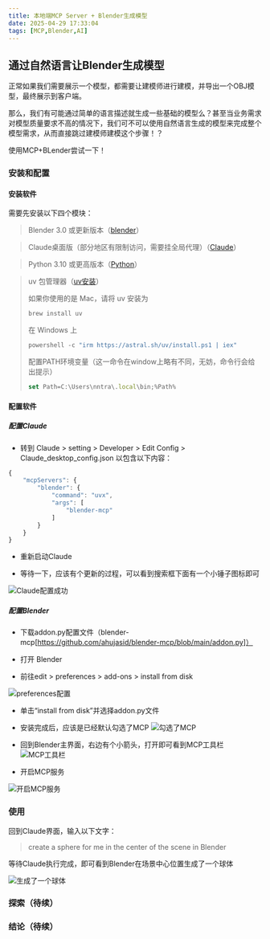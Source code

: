 ```yaml
---
title: 本地端MCP Server + Blender生成模型
date: 2025-04-29 17:33:04
tags: [MCP,Blender,AI]
---
```



## 通过自然语言让Blender生成模型

正常如果我们需要展示一个模型，都需要让建模师进行建模，并导出一个OBJ模型，最终展示到客户端。

那么，我们有可能通过简单的语言描述就生成一些基础的模型么？甚至当业务需求对模型质量要求不高的情况下，我们可不可以使用自然语言生成的模型来完成整个模型需求，从而直接跳过建模师建模这个步骤！？

使用MCP+BLender尝试一下！

<!-- more -->


### 安装和配置

#### 安装软件

需要先安装以下四个模块：

> Blender 3.0 或更新版本（[blender](https://www.blender.org/)）

> Claude桌面版（部分地区有限制访问，需要挂全局代理）（[Claude](https://Claude.ai/download)）

> Python 3.10 或更高版本（[Python](https://www.python.org/downloads/)）

> uv 包管理器（[uv安装](https://docs.astral.sh/uv/getting-started/installation/?spm=5176.28197581.d_mcp.5.11e95a9eH3z9te)）
>
> 如果你使用的是 Mac，请将 uv 安装为
>```js
>brew install uv
>```
>在 Windows 上
>```js
>powershell -c "irm https://astral.sh/uv/install.ps1 | iex" 
>```
>配置PATH环境变量（这一命令在window上略有不同，无妨，命令行会给出提示）
>
>```js
>set Path=C:\Users\nntra\.local\bin;%Path%
>```

#### 配置软件


##### 配置Claude

* 转到 Claude > setting > Developer > Edit Config > Claude_desktop_config.json 以包含以下内容：

```js
{
    "mcpServers": {
        "blender": {
            "command": "uvx",
            "args": [
                "blender-mcp"
            ]
        }
    }
}
```

* 重新启动Claude

* 等待一下，应该有个更新的过程，可以看到搜索框下面有一个小锤子图标即可

![Claude配置成功](https://limengtupian.oss-cn-beijing.aliyuncs.com/%E5%8D%9A%E5%AE%A2BLOG%E4%B8%93%E7%94%A8%E5%9B%BE%E5%BA%93/Claude.png)

##### 配置Blender

* 下载addon.py配置文件（blender-mcp[https://github.com/ahujasid/blender-mcp/blob/main/addon.py]）

* 打开 Blender

* 前往edit > preferences > add-ons > install from disk

![preferences配置](https://limengtupian.oss-cn-beijing.aliyuncs.com/%E5%8D%9A%E5%AE%A2BLOG%E4%B8%93%E7%94%A8%E5%9B%BE%E5%BA%93/preferences.png)

* 单击“install from disk”并选择addon.py文件

* 安装完成后，应该是已经默认勾选了MCP
![勾选了MCP](https://limengtupian.oss-cn-beijing.aliyuncs.com/%E5%8D%9A%E5%AE%A2BLOG%E4%B8%93%E7%94%A8%E5%9B%BE%E5%BA%93/start.png)

* 回到Blender主界面，右边有个小箭头，打开即可看到MCP工具栏
![MCP工具栏](https://limengtupian.oss-cn-beijing.aliyuncs.com/%E5%8D%9A%E5%AE%A2BLOG%E4%B8%93%E7%94%A8%E5%9B%BE%E5%BA%93/blender.png)

* 开启MCP服务

![开启MCP服务](https://limengtupian.oss-cn-beijing.aliyuncs.com/%E5%8D%9A%E5%AE%A2BLOG%E4%B8%93%E7%94%A8%E5%9B%BE%E5%BA%93/startBlender.png)


### 使用

回到Claude界面，输入以下文字：

> create a sphere for me in the center of the scene in Blender

等待Claude执行完成，即可看到Blender在场景中心位置生成了一个球体

![生成了一个球体](https://limengtupian.oss-cn-beijing.aliyuncs.com/%E5%8D%9A%E5%AE%A2BLOG%E4%B8%93%E7%94%A8%E5%9B%BE%E5%BA%93/create.png)


### 探索（待续）

### 结论（待续）
